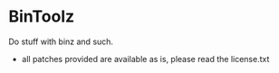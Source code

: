# BinToolz
Do stuff with binz and such.
  - all patches provided are available as is, please read the license.txt


